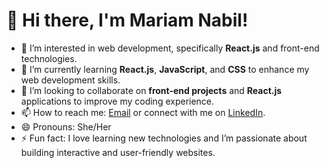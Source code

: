 # 👋 Hi there, I'm Mariam Nabil!

- 👀 I’m interested in web development, specifically **React.js** and front-end technologies.
- 🌱 I’m currently learning **React.js**, **JavaScript**, and **CSS** to enhance my web development skills.
- 💞️ I’m looking to collaborate on **front-end projects** and **React.js** applications to improve my coding experience.
- 📫 How to reach me: [Email](mailto:mariammeroo510.com) or connect with me on [LinkedIn](https://www.linkedin.com/in/mariam-nabi1).
- 😄 Pronouns: She/Her
- ⚡ Fun fact: I love learning new technologies and I’m passionate about building interactive and user-friendly websites.

<!--- MariamNabil-mo/MariamNabil-mo is a ✨ special ✨ repository because its `README.md` (this file) appears on your GitHub profile. You can click the Preview link to take a look at your changes. --->

